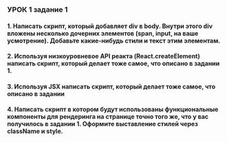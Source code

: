 ### УРОК 1 задание 1

#### 1. Написать скрипт, который добавляет div в body. Внутри этого div вложены несколько дочерних элементов (span, input, на ваше усмотрение). Добавьте какие-нибудь стили и текст этим элементам.

#### 2. Используя низкоуровневое API реакта (React.createElement) написать скрипт, который делает тоже самое, что описано в задании 1.

#### 3. Используя JSX написать скрипт, который делает тоже самое, что описано в задании 

#### 4. Написать скрипт в котором будут использованы функциональные компоненты для рендеринга на странице точно того же, что у вас получилось в задании 1. Оформите выставление стилей через className и style.